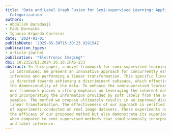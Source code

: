 ```yaml
---
title: 'Data and Label Graph Fusion for Semi-supervised Learning: Application to Image
  Categorization'
authors:
- Abdullah Baradaaji
- Fadi Dornaika
- Ignacio Arganda-Carreras
date: '2024-01-01'
publishDate: '2025-05-30T15:30:23.929154Z'
publication_types:
- article-journal
publication: '*Electronic Imaging*'
doi: 10.2352/EI.2024.36.10.IPAS-253
abstract: In this paper, a novel framework for semi-supervised learning based on graphs
  is introduced. We present an innovative approach for concurrently estimating label
  inference and performing a linear transformation. This specific linear transformation
  is directed towards achieving a discriminant subspace, which effectively reduces
  the dimensionality of the data. To enhance the semisupervised learning process,
  our framework places a strong emphasis on leveraging the inherent data structure
  and incorporating the information provided by soft labels from the available unlabeled
  samples. The method we propose ultimately results in an improved discriminative
  linear transformation. The effectiveness of our approach is verified through a series
  of experiments conducted on real image datasets. These experiments not only confirm
  the efficacy of our proposed method but also demonstrate its superior performance
  when compared to semi-supervised methods that simultaneously incorporate integration
  and label inference.
---
```

